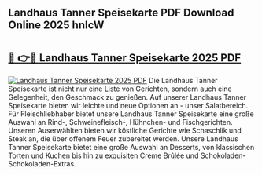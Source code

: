 ## Landhaus Tanner Speisekarte PDF Download Online 2025 hnIcW

# <h2><a href="http://gcar3k.nevu.top/?p=Landhaus+Tanner+Speisekarte">🔗 👉🔴 Landhaus Tanner Speisekarte 2025 PDF</a></h2>

[![Landhaus Tanner Speisekarte 2025 PDF](https://i.imgur.com/dBaPXMq.png)](http://gcar3k.nevu.top/?p=Landhaus+Tanner+Speisekarte)
Die Landhaus Tanner Speisekarte ist nicht nur eine Liste von Gerichten, sondern auch eine Gelegenheit, den Geschmack zu genießen. Auf unserer Landhaus Tanner Speisekarte bieten wir leichte und neue Optionen an - unser Salatbereich. Für Fleischliebhaber bietet unsere Landhaus Tanner Speisekarte eine große Auswahl an Rind-, Schweinefleisch-, Hühnchen- und Fischgerichten. Unseren Auserwählten bieten wir köstliche Gerichte wie Schaschlik und Steak an, die über offenem Feuer zubereitet werden. Unsere Landhaus Tanner Speisekarte bietet eine große Auswahl an Desserts, von klassischen Torten und Kuchen bis hin zu exquisiten Crème Brûlée und Schokoladen-Schokoladen-Extras.
